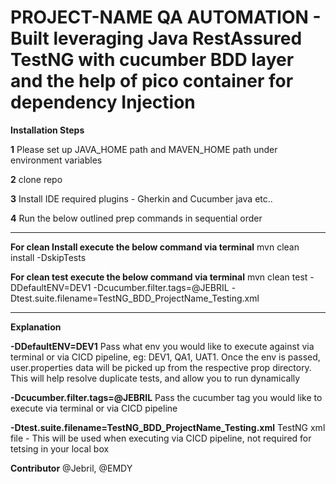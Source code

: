 # **PROJECT-NAME QA AUTOMATION** - Built leveraging Java RestAssured TestNG with cucumber BDD layer and the help of pico container for dependency Injection

**Installation Steps**

**1**
Please set up JAVA_HOME path and MAVEN_HOME path under environment variables

**2**
clone repo

**3**
Install IDE required plugins - Gherkin and Cucumber java etc..

**4**
Run the below outlined prep commands in sequential order

****

**For clean Install execute the below command via terminal**
mvn clean install -DskipTests

**For clean test execute the below command via terminal**
mvn clean test -DDefaultENV=DEV1 -Dcucumber.filter.tags=@JEBRIL -Dtest.suite.filename=TestNG_BDD_ProjectName_Testing.xml

****

****Explanation****

**-DDefaultENV=DEV1**
Pass what env you would like to execute against via terminal or via CICD pipeline, eg: DEV1, QA1, UAT1.
Once the env is passed, user.properties data will be picked up from the respective prop directory. 
This will help resolve duplicate tests, and allow you to run dynamically

**-Dcucumber.filter.tags=@JEBRIL**
Pass the cucumber tag you would like to execute via terminal or via CICD pipeline


**-Dtest.suite.filename=TestNG_BDD_ProjectName_Testing.xml**
TestNG xml file - This will be used when executing via CICD pipeline, not required for tetsing in your local box

****Contributor****
@Jebril, @EMDY 